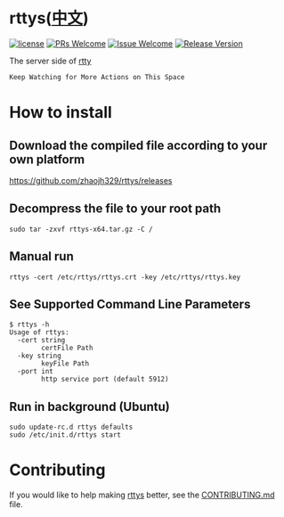 # rttys([中文](/README_ZH.md))

[1]: https://img.shields.io/badge/license-LGPL2-brightgreen.svg?style=plastic
[2]: /LICENSE
[3]: https://img.shields.io/badge/PRs-welcome-brightgreen.svg?style=plastic
[4]: https://github.com/zhaojh329/rttys/pulls
[5]: https://img.shields.io/badge/Issues-welcome-brightgreen.svg?style=plastic
[6]: https://github.com/zhaojh329/rttys/issues/new
[7]: https://img.shields.io/badge/release-2.0.2-blue.svg?style=plastic
[8]: https://github.com/zhaojh329/rttys/releases

[![license][1]][2]
[![PRs Welcome][3]][4]
[![Issue Welcome][5]][6]
[![Release Version][7]][8]

The server side of [rtty](https://github.com/zhaojh329/rtty)

`Keep Watching for More Actions on This Space`

# How to install
## Download the compiled file according to your own platform

https://github.com/zhaojh329/rttys/releases

## Decompress the file to your root path

	sudo tar -zxvf rttys-x64.tar.gz -C /

## Manual run

    rttys -cert /etc/rttys/rttys.crt -key /etc/rttys/rttys.key

## See Supported Command Line Parameters

	$ rttys -h
	Usage of rttys:
	  -cert string
	        certFile Path
	  -key string
	        keyFile Path
	  -port int
	        http service port (default 5912)

## Run in background (Ubuntu)

	sudo update-rc.d rttys defaults
    sudo /etc/init.d/rttys start

# Contributing
If you would like to help making [rttys](https://github.com/zhaojh329/rttys) better,
see the [CONTRIBUTING.md](https://github.com/zhaojh329/rttys/blob/master/CONTRIBUTING.md) file.
